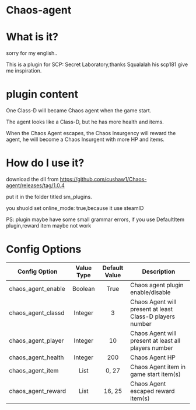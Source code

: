 # Chaos-agent
# What is it?
sorry for my english..

This is a plugin for SCP: Secret Laboratory,thanks Squalalah his scp181 give me inspiration.
# plugin content
One Class-D will became Chaos agent when the game start. 

The agent looks like a Class-D, but he has more health and items.

When the Chaos Agent escapes, the Chaos Insurgency will reward the agent, he will become a Chaos Insurgent with more HP and items.

# How do I use it?
download the dll from https://github.com/cushaw1/Chaos-agent/releases/tag/1.0.4

put it in the folder titled sm_plugins.

you shuold set online_mode: true,because it use steamID

PS: plugin maybe have some small grammar errors,
if you use DefaultItem plugin,reward item maybe not work
# Config Options
Config Option | Value Type | Default Value | Description
--- | :---: | :---: | ---
chaos_agent_enable | Boolean | True | Chaos agent plugin enable/disable
chaos_agent_classd | Integer | 3 | Chaos Agent will present at least Class-D players number
chaos_agent_player | Integer | 10 | Chaos Agent will present at least all players number
chaos_agent_health | Integer | 200 | Chaos Agent HP 
chaos_agent_item   | List | 0, 27 | Chaos Agent item in game start item(s)
chaos_agent_reward | List | 16, 25 | Chaos Agent escaped reward item(s)
